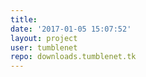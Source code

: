 ```yaml
---
title: 
date: '2017-01-05 15:07:52'
layout: project
user: tumblenet
repo: downloads.tumblenet.tk
---
```


